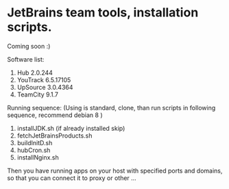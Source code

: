# JetBrains team tools, installation scripts.
Coming soon :)

Software list:

1. Hub 2.0.244
2. YouTrack 6.5.17105
3. UpSource 3.0.4364
4. TeamCity 9.1.7

Running sequence: (Using is standard, clone, than run scripts in following sequence, recommend debian 8 ) 

1. installJDK.sh (if already installed skip)
2. fetchJetBrainsProducts.sh
3. buildInitD.sh
4. hubCron.sh
5. installNginx.sh

Then you have running apps on your host with specified ports and domains, so that you can connect it to proxy or other ...
